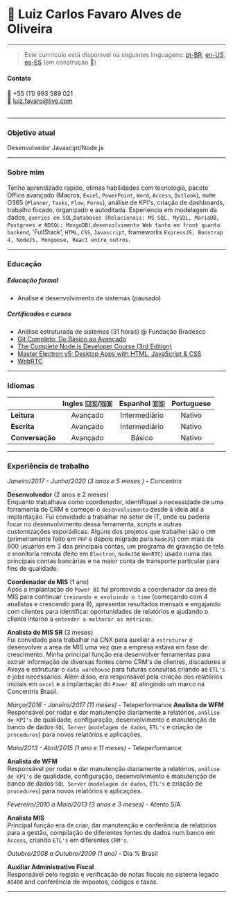 # :blond_haired_person: Luiz Carlos Favaro Alves de Oliveira

---

> Este currriculo está disponivel na seguintes linguagens:
> [pt-BR](https://github.com/Luizssauro/Resume/blob/master/README_pt-BR.md), [en-US](https://github.com/Luizssauro/Resume), [es-ES](https://github.com/Luizssauro/Resume/blob/master/README_es-ES.md) (em construção :construction:)

#### Contato

:calling: +55 (11) 993 589 021<br>:e-mail: luiz.favaro@live.com<br><br>

---

### Objetivo atual

Desenvolvedor Javascipt/Node.js

---

### Sobre mim

Tenho aprendizado rapido, otimas habilidades com tecnologia, pacote Office avançado (Macros, `Excel`, `PowerPoint`, `Word`, `Access`, `Outlook`), suite O365 (`Planner`, `Tasks`, `Flow`, `Forms`), análise de KPI's, criação de dashboards, trabalho focado, organizado e autoditada. Experiencia em modelagem da dados, `queries em SQL`,`Databases (Relacionais: MS SQL, MySQL, MariaDB, Postgrees e NOSQL: MongoDB)`,`desenvolvimento Web tanto em front quanto backend`, 'FullStack', `HTML`, `CSS`, `Javascript`, frameworks `ExpressJS, Boostrap 4, NodeJS, Mongoose, React entre outros`.


---

### Educação

##### Educação formal

- Analise e desenvolvimento de sistemas (pausado)

##### Certificados e cursos

- Análise estruturada de sistemas (31 horas) @ Fundação Bradesco
- [Git Completo: Do Básico ao Avançado](https://www.udemy.com/certificate/UC-G9TBM6HV/)
- [The Complete Node.js Developer Course (3rd Edition)](https://www.udemy.com/certificate/UC-F1EUNH27/)
- [Master Electron v5: Desktop Apps with HTML, JavaScript & CSS](https://www.udemy.com/certificate/UC-3SOL87NX/)
- [WebRTC](https://www.udemy.com/certificate/UC-RYRM411T/)

---

### Idiomas

|              | Ingles :us:/:uk: | Espanhol :es: | Portuguese |
| :----------- | :---------------: | :----------: | :--------: |
| **Leitura**  |     Avançado      | Intermediário |   Nativo   |
| **Escrita**  |     Avançado      | Intermediário |   Nativo   |
| **Conversação** |     Avançado      |    Básico     |   Nativo   |

---

### Experiência de trabalho

_Janeiro/2017 - Junho/2020 (3 anos e 5 meses )_ - Concentrix

**Desenvolvedor** (2 anos e 2 meses)<br>
Enquanto trabalhava como coordenador, identifiquei a necessidade de uma forramenta de CRM e começei o `desenvolvimento` desde à ideia até a implantação. Fui convidado a trabalhar no setor de IT, onde eu poderia focar no desenvolvimento dessa ferramenta, scripts e outras customizações exporádicas. Alguns dos projetos que trabalhei são o `CRM` (primeiramente feito em `PHP` e depois migrado para `NodeJS`) com mais de 800 usuários em 3 das principais contas, um programa de gravação de tela e monitoria remota (feito em `Electron`, `NodeJS`e `WenRTC`) usado numa das principais contas bancárias e na maior conta de transporte particular para fins de qualidade.

**Coordenador de MIS** (1 ano)<br>
Após a implantação do `Power BI` fui promovido a coordenador da área de MIS para continuar `treinando e evoluindo o time` (começando com 4 analistas e crescendo para 8), apresentar resultados mensais e engajando com clientes para identificar oportunidades de relatórios e ajudando o cliente interno a `entender a melhorar as métricas`.

**Analista de MIS SR** (3 meses)<br>
Fui convidado para trabalhar na CNX para auxiliar a `estruturar` e desenvolver a area de MIS uma vez que a empresa estava em fase de crescimento. Minha principal função era desenvolver ferramentas para extrair informação de diversas fontes como CRM's de clientes, discadores e Avaya e estruturar o `data warehouse` para futuras consultas criando as `ETL's` e jobs necessários. Além disso, era responsável pela criação dos relatórios iniciais em `excel` e a implantação do `Power BI` atingindo um marco na Concentrix Brasil.

_Março/2016 - Janeiro/2017 (11 meses)_ - Teleperformance
**Analista de WFM**<br>
Responsável por rodar e dar manutenção diariamente a relatórios, `análise de KPI's` de qualidade, configuração, desenvolvimento e manutenção de banco de dados `SQL Server` (`modelagem de dados`, `ETL's` e criação de `procedures`) para novos relatórios e aplicações.

_Maio/2013 - Abril/2015 (1 ano e 11 meses)_ - Teleperformance

**Analista de WFM**<br>
Responsável por rodar e dar manutenção diariamente a relatórios, `análise de KPI's` de qualidade, configuração, desenvolvimento e manutenção de banco de dados `SQL Server` (`modelagem de dados`, `ETL's` e criação de `procedures`) para novos relatórios e aplicações.

_Fevereiro/2010 a Maio/2013 (3 anos e 3 meses)_ - Atento S/A

**Analista MIS**<br>
Principal função era de criar, dar manutenção e conferência de relatórios para a gestão, compilação de diferentes fontes de dados num banco em `Access`, criando `ETL's` em diferentes `CRM's`.

_Outubro/2008 a Outubro/2009 (1 ano)_ - Dia % Brasil

**Auxiliar Administrativo Fiscal**<br>
Responsável pelo registo e verificação de notas fiscais no sistema legado `AS400` and conferência de impostos, códigos e taxas.

---
